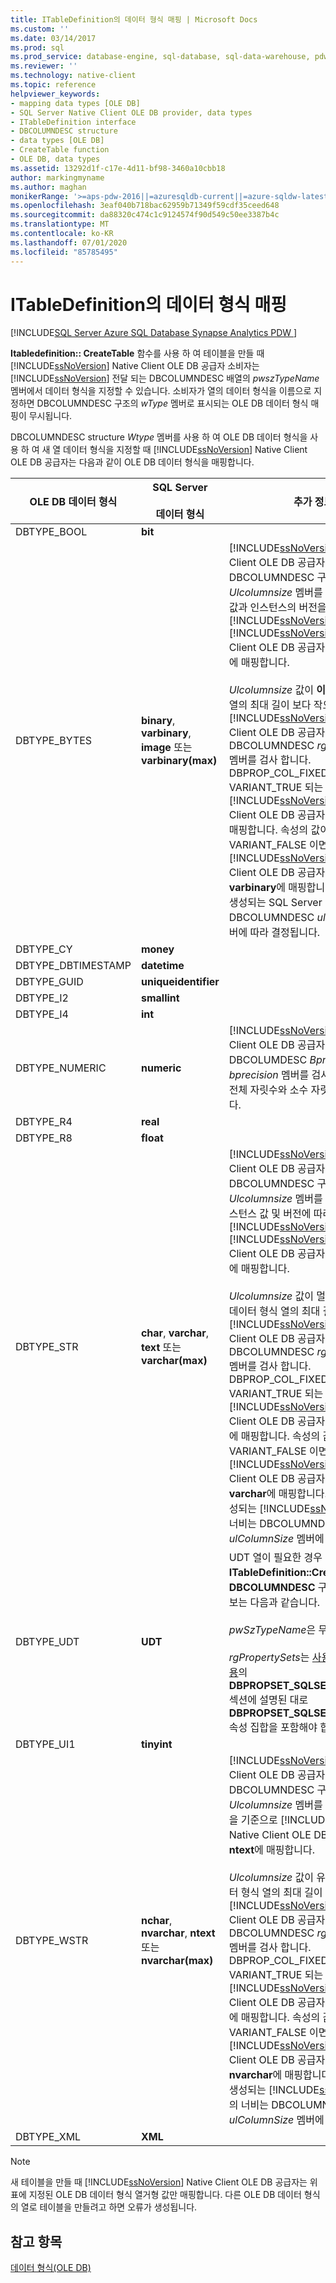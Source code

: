 ```yaml
---
title: ITableDefinition의 데이터 형식 매핑 | Microsoft Docs
ms.custom: ''
ms.date: 03/14/2017
ms.prod: sql
ms.prod_service: database-engine, sql-database, sql-data-warehouse, pdw
ms.reviewer: ''
ms.technology: native-client
ms.topic: reference
helpviewer_keywords:
- mapping data types [OLE DB]
- SQL Server Native Client OLE DB provider, data types
- ITableDefinition interface
- DBCOLUMNDESC structure
- data types [OLE DB]
- CreateTable function
- OLE DB, data types
ms.assetid: 13292d1f-c17e-4d11-bf98-3460a10cbb18
author: markingmyname
ms.author: maghan
monikerRange: '>=aps-pdw-2016||=azuresqldb-current||=azure-sqldw-latest||>=sql-server-2016||=sqlallproducts-allversions||>=sql-server-linux-2017||=azuresqldb-mi-current'
ms.openlocfilehash: 3eaf040b718bac62959b71349f59cdf35ceed648
ms.sourcegitcommit: da88320c474c1c9124574f90d549c50ee3387b4c
ms.translationtype: MT
ms.contentlocale: ko-KR
ms.lasthandoff: 07/01/2020
ms.locfileid: "85785495"
---
```

# <a name="data-type-mapping-in-itabledefinition"></a>ITableDefinition의 데이터 형식 매핑
[!INCLUDE[SQL Server Azure SQL Database Synapse Analytics PDW ](../../includes/applies-to-version/sql-asdb-asdbmi-asdw-pdw.md)]

  **Itabledefinition:: CreateTable** 함수를 사용 하 여 테이블을 만들 때 [!INCLUDE[ssNoVersion](../../includes/ssnoversion-md.md)] Native Client OLE DB 공급자 소비자는 [!INCLUDE[ssNoVersion](../../includes/ssnoversion-md.md)] 전달 되는 DBCOLUMNDESC 배열의 *pwszTypeName* 멤버에서 데이터 형식을 지정할 수 있습니다. 소비자가 열의 데이터 형식을 이름으로 지정하면 DBCOLUMNDESC 구조의 *wType* 멤버로 표시되는 OLE DB 데이터 형식 매핑이 무시됩니다.  
  
 DBCOLUMNDESC structure *Wtype* 멤버를 사용 하 여 OLE DB 데이터 형식을 사용 하 여 새 열 데이터 형식을 지정할 때 [!INCLUDE[ssNoVersion](../../includes/ssnoversion-md.md)] Native Client OLE DB 공급자는 다음과 같이 OLE DB 데이터 형식을 매핑합니다.  
  
|OLE DB 데이터 형식|SQL Server<br /><br /> 데이터 형식|추가 정보|  
|----------------------|------------------------------|----------------------------|  
|DBTYPE_BOOL|**bit**||  
|DBTYPE_BYTES|**binary**, **varbinary**, **image** 또는 **varbinary(max)**|[!INCLUDE[ssNoVersion](../../includes/ssnoversion-md.md)]Native Client OLE DB 공급자는 DBCOLUMNDESC 구조의 *Ulcolumnsize* 멤버를 검사 합니다. 이 값과 인스턴스의 버전을 기준으로 [!INCLUDE[ssNoVersion](../../includes/ssnoversion-md.md)] [!INCLUDE[ssNoVersion](../../includes/ssnoversion-md.md)] Native Client OLE DB 공급자는 형식을 **image**에 매핑합니다.<br /><br /> *Ulcolumnsize* 값이 **이진** 데이터 형식 열의 최대 길이 보다 작으면 [!INCLUDE[ssNoVersion](../../includes/ssnoversion-md.md)] NATIVE Client OLE DB 공급자가 DBCOLUMNDESC *rgPropertySets* 멤버를 검사 합니다. DBPROP_COL_FIXEDLENGTH VARIANT_TRUE 되는 경우 [!INCLUDE[ssNoVersion](../../includes/ssnoversion-md.md)] Native Client OLE DB 공급자는 형식을 **이진**에 매핑합니다. 속성의 값이 VARIANT_FALSE 이면 [!INCLUDE[ssNoVersion](../../includes/ssnoversion-md.md)] Native Client OLE DB 공급자는 형식을 **varbinary**에 매핑합니다. 두 경우 모두 생성되는 SQL Server 열의 너비는 DBCOLUMNDESC *ulColumnSize* 멤버에 따라 결정됩니다.|  
|DBTYPE_CY|**money**||  
|DBTYPE_DBTIMESTAMP|**datetime**||  
|DBTYPE_GUID|**uniqueidentifier**||  
|DBTYPE_I2|**smallint**||  
|DBTYPE_I4|**int**||  
|DBTYPE_NUMERIC|**numeric**|[!INCLUDE[ssNoVersion](../../includes/ssnoversion-md.md)]Native Client OLE DB 공급자는 DBCOLUMDESC *Bprecision* 및 *bprecision* 멤버를 검사 하 여 **숫자** 열의 전체 자릿수와 소수 자릿수를 확인 합니다.|  
|DBTYPE_R4|**real**||  
|DBTYPE_R8|**float**||  
|DBTYPE_STR|**char**, **varchar**, **text** 또는 **varchar(max)**|[!INCLUDE[ssNoVersion](../../includes/ssnoversion-md.md)]Native Client OLE DB 공급자는 DBCOLUMNDESC 구조의 *Ulcolumnsize* 멤버를 검사 합니다. 인스턴스 값 및 버전에 따라 [!INCLUDE[ssNoVersion](../../includes/ssnoversion-md.md)] [!INCLUDE[ssNoVersion](../../includes/ssnoversion-md.md)] Native Client OLE DB 공급자는 형식을 **텍스트**에 매핑합니다.<br /><br /> *Ulcolumnsize* 값이 멀티 바이트 문자 데이터 형식 열의 최대 길이 보다 작으면 [!INCLUDE[ssNoVersion](../../includes/ssnoversion-md.md)] Native Client OLE DB 공급자가 DBCOLUMNDESC *rgPropertySets* 멤버를 검사 합니다. DBPROP_COL_FIXEDLENGTH VARIANT_TRUE 되는 경우 [!INCLUDE[ssNoVersion](../../includes/ssnoversion-md.md)] Native Client OLE DB 공급자는 형식을 **char**에 매핑합니다. 속성의 값이 VARIANT_FALSE 이면 [!INCLUDE[ssNoVersion](../../includes/ssnoversion-md.md)] Native Client OLE DB 공급자는 형식을 **varchar**에 매핑합니다. 두 경우 모두 생성되는 [!INCLUDE[ssNoVersion](../../includes/ssnoversion-md.md)] 열의 너비는 DBCOLUMNDESC *ulColumnSize* 멤버에 따라 결정됩니다.|  
|DBTYPE_UDT|**UDT**|UDT 열이 필요한 경우 **ITableDefinition::CreateTable**에서 **DBCOLUMNDESC** 구조에 사용하는 정보는 다음과 같습니다.<br /><br /> *pwSzTypeName*은 무시됩니다.<br /><br /> *rgPropertySets*는 [사용자 정의 형식 사용](../../relational-databases/native-client/features/using-user-defined-types.md)의 **DBPROPSET_SQLSERVERCOLUMN** 섹션에 설명된 대로 **DBPROPSET_SQLSERVERCOLUMN** 속성 집합을 포함해야 합니다.|  
|DBTYPE_UI1|**tinyint**||  
|DBTYPE_WSTR|**nchar**, **nvarchar**, **ntext** 또는 **nvarchar(max)**|[!INCLUDE[ssNoVersion](../../includes/ssnoversion-md.md)]Native Client OLE DB 공급자는 DBCOLUMNDESC 구조의 *Ulcolumnsize* 멤버를 검사 합니다. 값을 기준으로 [!INCLUDE[ssNoVersion](../../includes/ssnoversion-md.md)] Native Client OLE DB 공급자는 형식을 **ntext**에 매핑합니다.<br /><br /> *Ulcolumnsize* 값이 유니코드 문자 데이터 형식 열의 최대 길이 보다 작으면 [!INCLUDE[ssNoVersion](../../includes/ssnoversion-md.md)] Native Client OLE DB 공급자가 DBCOLUMNDESC *rgPropertySets* 멤버를 검사 합니다. DBPROP_COL_FIXEDLENGTH VARIANT_TRUE 되는 경우 [!INCLUDE[ssNoVersion](../../includes/ssnoversion-md.md)] Native Client OLE DB 공급자는 형식을 **nchar**에 매핑합니다. 속성의 값이 VARIANT_FALSE 이면 [!INCLUDE[ssNoVersion](../../includes/ssnoversion-md.md)] Native Client OLE DB 공급자는 형식을 **nvarchar**에 매핑합니다. 두 경우 모두 생성되는 [!INCLUDE[ssNoVersion](../../includes/ssnoversion-md.md)] 열의 너비는 DBCOLUMNDESC *ulColumnSize* 멤버에 따라 결정됩니다.|  
|DBTYPE_XML|**XML**||  
  
> [!NOTE]  
>  새 테이블을 만들 때 [!INCLUDE[ssNoVersion](../../includes/ssnoversion-md.md)] Native Client OLE DB 공급자는 위 표에 지정된 OLE DB 데이터 형식 열거형 값만 매핑합니다. 다른 OLE DB 데이터 형식의 열로 테이블을 만들려고 하면 오류가 생성됩니다.  
  
## <a name="see-also"></a>참고 항목  
 [데이터 형식&#40;OLE DB&#41;](../../relational-databases/native-client-ole-db-data-types/data-types-ole-db.md)  
  
  

